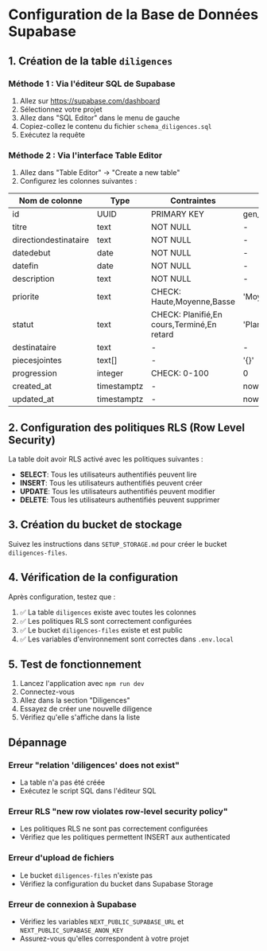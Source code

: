 # Configuration de la Base de Données Supabase

## 1. Création de la table `diligences`

### Méthode 1 : Via l'éditeur SQL de Supabase

1. Allez sur https://supabase.com/dashboard
2. Sélectionnez votre projet
3. Allez dans "SQL Editor" dans le menu de gauche
4. Copiez-collez le contenu du fichier `schema_diligences.sql`
5. Exécutez la requête

### Méthode 2 : Via l'interface Table Editor

1. Allez dans "Table Editor" → "Create a new table"
2. Configurez les colonnes suivantes :

| Nom de colonne | Type | Contraintes | Default |
|----------------|------|-------------|---------|
| id | UUID | PRIMARY KEY | gen_random_uuid() |
| titre | text | NOT NULL | - |
| directiondestinataire | text | NOT NULL | - |
| datedebut | date | NOT NULL | - |
| datefin | date | NOT NULL | - |
| description | text | NOT NULL | - |
| priorite | text | CHECK: Haute,Moyenne,Basse | 'Moyenne' |
| statut | text | CHECK: Planifié,En cours,Terminé,En retard | 'Planifié' |
| destinataire | text | - | - |
| piecesjointes | text[] | - | '{}' |
| progression | integer | CHECK: 0-100 | 0 |
| created_at | timestamptz | - | now() |
| updated_at | timestamptz | - | now() |

## 2. Configuration des politiques RLS (Row Level Security)

La table doit avoir RLS activé avec les politiques suivantes :

- **SELECT**: Tous les utilisateurs authentifiés peuvent lire
- **INSERT**: Tous les utilisateurs authentifiés peuvent créer
- **UPDATE**: Tous les utilisateurs authentifiés peuvent modifier
- **DELETE**: Tous les utilisateurs authentifiés peuvent supprimer

## 3. Création du bucket de stockage

Suivez les instructions dans `SETUP_STORAGE.md` pour créer le bucket `diligences-files`.

## 4. Vérification de la configuration

Après configuration, testez que :

1. ✅ La table `diligences` existe avec toutes les colonnes
2. ✅ Les politiques RLS sont correctement configurées
3. ✅ Le bucket `diligences-files` existe et est public
4. ✅ Les variables d'environnement sont correctes dans `.env.local`

## 5. Test de fonctionnement

1. Lancez l'application avec `npm run dev`
2. Connectez-vous
3. Allez dans la section "Diligences"
4. Essayez de créer une nouvelle diligence
5. Vérifiez qu'elle s'affiche dans la liste

## Dépannage

### Erreur "relation 'diligences' does not exist"
- La table n'a pas été créée
- Exécutez le script SQL dans l'éditeur SQL

### Erreur RLS "new row violates row-level security policy"
- Les politiques RLS ne sont pas correctement configurées
- Vérifiez que les politiques permettent INSERT aux authenticated

### Erreur d'upload de fichiers
- Le bucket `diligences-files` n'existe pas
- Vérifiez la configuration du bucket dans Supabase Storage

### Erreur de connexion à Supabase
- Vérifiez les variables `NEXT_PUBLIC_SUPABASE_URL` et `NEXT_PUBLIC_SUPABASE_ANON_KEY`
- Assurez-vous qu'elles correspondent à votre projet